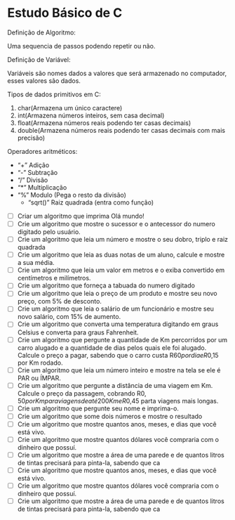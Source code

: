 # Estudo Básico de C

Definição de Algoritmo: 

Uma sequencia de passos podendo repetir ou não.



Definição de Variável:

Variáveis são nomes dados  a valores que será armazenado no computador, esses valores são dados.



Tipos de dados primitivos em C:

1. char(Armazena um único caractere)
2. int(Armazena números inteiros, sem casa decimal)
3. float(Armazena números reais podendo ter casas decimais)
4. double(Armazena números reais podendo ter casas decimais com mais precisão)

Operadores aritméticos:

- “+” Adição
- “-” Subtração
- “/” Divisão
- “*” Multiplicação
- “%” Modulo (Pega o resto da divisão)
    - “sqrt()” Raiz quadrada (entra como função)

- [ ]  Criar um algoritmo que imprima Olá mundo!
- [ ]  Crie um algoritmo que mostre o sucessor e o antecessor do numero digitado pelo usuário.
- [ ]  Crie um algoritmo que leia um número e mostre o seu dobro, triplo e raiz quadrada
- [ ]  Crie um algoritmo que  leia as duas notas de um aluno, calcule e mostre a sua média.
- [ ]  Crie um algoritmo que leia um valor em metros e o exiba convertido em centímetros e milímetros.
- [ ]  Crie um algoritmo que forneça a tabuada do numero digitado
- [ ]  Crie um algoritmo que leia o preço de um produto e mostre seu novo preço, com 5% de desconto.
- [ ]  Crie um algoritmo que  leia o salário de um funcionário e mostre seu novo salário, com 15% de aumento.
- [ ]  Crie um algoritmo que converta uma temperatura digitando em graus Celsius e converta para graus Fahrenheit.
- [ ]  Crie um algoritmo que pergunte a quantidade de Km percorridos por um carro alugado e a quantidade de dias pelos quais ele foi alugado. Calcule o preço a pagar, sabendo que o carro custa R$60 por dia e R$0,15 por Km rodado.
- [ ]  Crie um algoritmo que leia um número inteiro e mostre na tela se ele é PAR ou ÍMPAR.
- [ ]  Crie um algoritmo que pergunte a distância de uma viagem em Km. Calcule o preço da passagem, cobrando R$0,50 por Km para viagens de até 200Km e R$0,45 parta viagens mais longas.
- [ ]  Crie um algoritmo que pergunte seu nome e imprima-o.
- [ ]  Crie um algoritmo que some dois números e mostre o resultado
- [ ]  Crie um algoritmo que mostre quantos anos, meses, e dias que você está vivo.
- [ ]  Crie um algoritmo que mostre quantos dólares você compraria com o dinheiro que possuí.
- [ ]  Crie um algoritmo que mostre a área de uma parede e de quantos litros de tintas precisará para pinta-la, sabendo que ca
- [ ]  Crie um algoritmo que mostre quantos anos, meses, e dias que você está vivo.
- [ ]  Crie um algoritmo que mostre quantos dólares você compraria com o dinheiro que possuí.
- [ ]  Crie um algoritmo que mostre a área de uma parede e de quantos litros de tintas precisará para pinta-la, sabendo que ca
